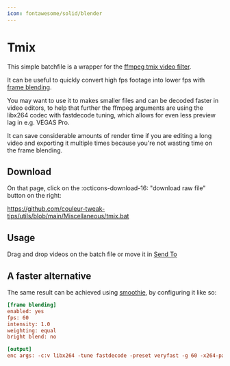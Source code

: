 ```yaml
---
icon: fontawesome/solid/blender
---
```


# Tmix

This simple batchfile is a wrapper for the [ffmpeg tmix video filter](https://ffmpeg.org/ffmpeg-filters.html#tmix).


It can be useful to quickly convert high fps footage into lower fps with [frame blending](../smoothie/recipe.md#frame-blending).

You may want to use it to makes smaller files and can be decoded faster in video editors, to help that further the ffmpeg arguments are using the libx264 codec with fastdecode tuning, which allows for even less preview lag in e.g. VEGAS Pro.

It can save considerable amounts of render time if you are editing a long video and exporting it multiple times because you're not wasting time on the frame blending.

## Download

On that page, click on the :octicons-download-16: "download raw file" button on the right:

<https://github.com/couleur-tweak-tips/utils/blob/main/Miscellaneous/tmix.bat>

## Usage

Drag and drop videos on the batch file or move it in [Send To](../sendto.md)

## A faster alternative

The same result can be achieved using [smoothie](../smoothie/index.md), by configuring it like so:

```ini
[frame blending]
enabled: yes
fps: 60
intensity: 1.0
weighting: equal
bright blend: no

[output]
enc args: -c:v libx264 -tune fastdecode -preset veryfast -g 60 -x264-params bframes=0 -crf 20 -forced-idr 1 -strict -2 -maxrate 100M -bufsize 10M
```